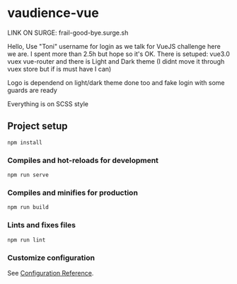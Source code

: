 # vaudience-vue

LINK ON SURGE: frail-good-bye.surge.sh

Hello,
Use "Toni" username for login
as we talk for VueJS challenge here we are. I spent more than 2.5h but hope so it's OK.
There is setuped:
vue3.0
vuex
vue-router
and there is Light and Dark theme (I didnt move it through vuex store but if is must have I can)

Logo is dependend on light/dark theme done too and fake login with some guards are ready

Everything is on SCSS style

## Project setup
```
npm install
```

### Compiles and hot-reloads for development
```
npm run serve
```

### Compiles and minifies for production
```
npm run build
```

### Lints and fixes files
```
npm run lint
```

### Customize configuration
See [Configuration Reference](https://cli.vuejs.org/config/).
